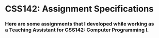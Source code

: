 # CSS142: Assignment Specifications

### Here are some assignments that I developed while working as a Teaching Assistant for CSS142: Computer Programming I.
